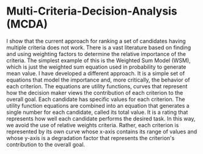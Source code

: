 # Multi-Criteria-Decision-Analysis (MCDA)
I show that the current approach for ranking a set of candidates having multiple criteria does not work.
There is a vast literature based on finding and using weighting factors to determine the relative importance of the criteria. The simplest example of this is the Weighted Sum Model (WSM), which is just the weighted sum equation used in probability to generate mean value.
I have developed a different approach. It is a simple set of equations that model the importance and, more critically, the behavior of each criterion. The equations are utility functions, curves that represent how the decision maker views the contribution of each criterion to the overall goal. Each candidate has specific values for each criterion. The utility function equations are combined into an equation that generates a single number for each candidate, called its total value. It is a rating that represents how well each candidate performs the desired task.
In this way, we avoid the use of relative weights criteria. Rather, each criterion is represented by its own curve whose x-axis contains its range of values and whose y-axis is a degradation factor that represents the criterion's contribution to the overall goal.
